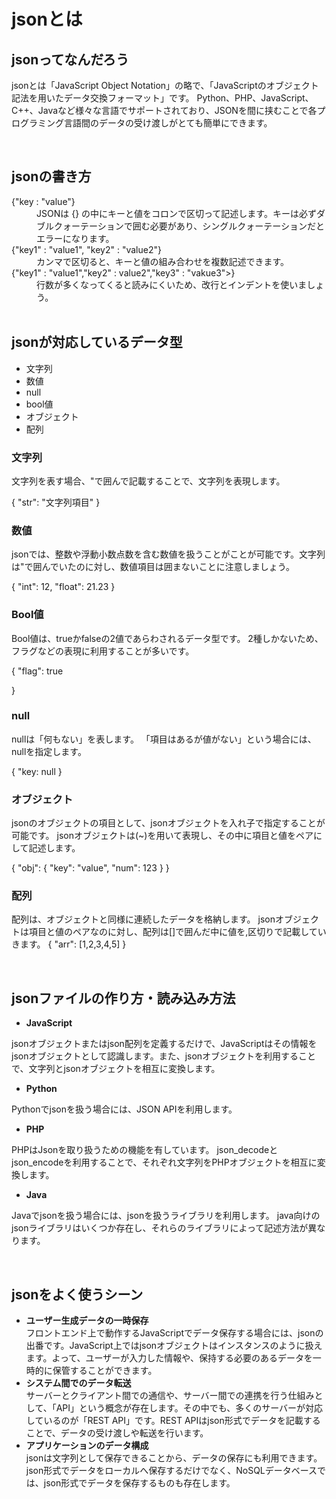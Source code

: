 # **jsonとは**

## **jsonってなんだろう**

jsonとは「JavaScript Object Notation」の略で、「JavaScriptのオブジェクト記法を用いたデータ交換フォーマット」です。
Python、PHP、JavaScript、C++、Javaなど様々な言語でサポートされており、JSONを間に挟むことで各プログラミング言語間のデータの受け渡しがとても簡単にできます。

<br>

## **jsonの書き方**
<dl>
    <dt>{"key : "value"}</dt>
    <dd>JSONは {} の中にキーと値をコロンで区切って記述します。キーは必ずダブルクォーテーションで囲む必要があり、シングルクォーテーションだとエラーになります。</dd>
    <dt>{"key1" : "value1", "key2" : "value2"}</dt>
    <dd>カンマで区切ると、キーと値の組み合わせを複数記述できます。</dd>
    <dt>{"key1" : "value1","key2" : value2","key3" : "vakue3">}</dt>
    <dd>行数が多くなってくると読みにくいため、改行とインデントを使いましょう。</dd>
<br>

## **jsonが対応しているデータ型**
- 文字列
- 数値
- null
- bool値
- オブジェクト
- 配列

### **文字列**
文字列を表す場合、"で囲んで記載することで、文字列を表現します。

{
        "str": "文字列項目"
}

### **数値**
jsonでは、整数や浮動小数点数を含む数値を扱うことがことが可能です。文字列は"で囲んでいたのに対し、数値項目は囲まないことに注意しましょう。

{   "int": 12,
    "float": 21.23
}

### **Bool値**
Bool値は、trueかfalseの2値であらわされるデータ型です。
2種しかないため、フラグなどの表現に利用することが多いです。

{
        "flag": true
        
}

### **null**
nullは「何もない」を表します。
「項目はあるが値がない」という場合には、nullを指定します。

{
    "key: null
}

### **オブジェクト**
jsonのオブジェクトの項目として、jsonオブジェクトを入れ子で指定することが可能です。
jsonオブジェクトは(~)を用いて表現し、その中に項目と値をペアにして記述します。

{
        "obj": {
            "key": "value",
            "num": 123
        }
}

### **配列**
配列は、オブジェクトと同様に連続したデータを格納します。
jsonオブジェクトは項目と値のペアなのに対し、配列は[]で囲んだ中に値を,区切りで記載していきます。
{
    "arr": [1,2,3,4,5]
}

<br>

## **jsonファイルの作り方・読み込み方法**
- **JavaScript**

jsonオブジェクトまたはjson配列を定義するだけで、JavaScriptはその情報をjsonオブジェクトとして認識します。また、jsonオブジェクトを利用することで、文字列とjsonオブジェクトを相互に変換します。
- **Python**

Pythonでjsonを扱う場合には、JSON APIを利用します。
- **PHP**

PHPはJsonを取り扱うための機能を有しています。
json_decodeとjson_encodeを利用することで、それぞれ文字列をPHPオブジェクトを相互に変換します。
- **Java**

Javaでjsonを扱う場合には、jsonを扱うライブラリを利用します。
java向けのjsonライブラリはいくつか存在し、それらのライブラリによって記述方法が異なります。

<br>

## **jsonをよく使うシーン**
- **ユーザー生成データの一時保存**<br>
フロントエンド上で動作するJavaScriptでデータ保存する場合には、jsonの出番です。JavaScript上ではjsonオブジェクトはインスタンスのように扱えます。よって、ユーザーが入力した情報や、保持する必要のあるデータを一時的に保管することができます。
- **システム間でのデータ転送**<br>
サーバーとクライアント間での通信や、サーバー間での連携を行う仕組みとして、「API」という概念が存在します。その中でも、多くのサーバーが対応しているのが「REST API」です。REST APIはjson形式でデータを記載することで、データの受け渡しや転送を行います。
- **アプリケーションのデータ構成**<br>
jsonは文字列として保存できることから、データの保存にも利用できます。json形式でデータをローカルへ保存するだけでなく、NoSQLデータベースでは、json形式でデータを保存するものも存在します。
